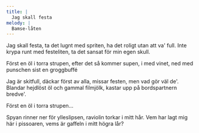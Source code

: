 ```yaml
---
title: |
  Jag skall festa
melody: |
  Bamse-låten
---
```

Jag skall festa, ta det lugnt med spriten,
ha det roligt utan att va' full.
Inte krypa runt med festeliten,
ta det sansat för min egen skull.

Först en öl i torra strupen,
efter det så kommer supen,
i med vinet, ned med punschen
sist en groggbuffé

Jag är skitfull, däckar först av alla,
missar festen, men vad gör väl de'.
Blandar hejdlöst öl och gammal filmjölk,
kastar upp på bordspartnern bredve'.

Först en öl i torra strupen...

Spyan rinner ner för ylleslipsen,
raviolin torkar i mitt hår.
Vem har lagt mig här i pissoaren,
vems är gaffeln i mitt högra lår?